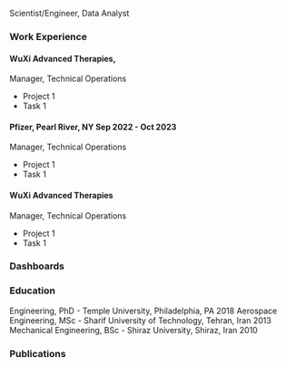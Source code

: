 Scientist/Engineer, Data Analyst

### Work Experience
#### WuXi Advanced Therapies, 
Manager, Technical Operations 
- Project 1
- Task 1

#### Pfizer, Pearl River, NY Sep 2022 - Oct 2023
Manager, Technical Operations 
- Project 1
- Task 1
#### WuXi Advanced Therapies
Manager, Technical Operations 
- Project 1
- Task 1

### Dashboards

### Education
Engineering, PhD - Temple University, Philadelphia, PA 2018
Aerospace Engineering, MSc - Sharif University of Technology, Tehran, Iran 2013
Mechanical Engineering, BSc - Shiraz University, Shiraz, Iran 2010

### Publications
